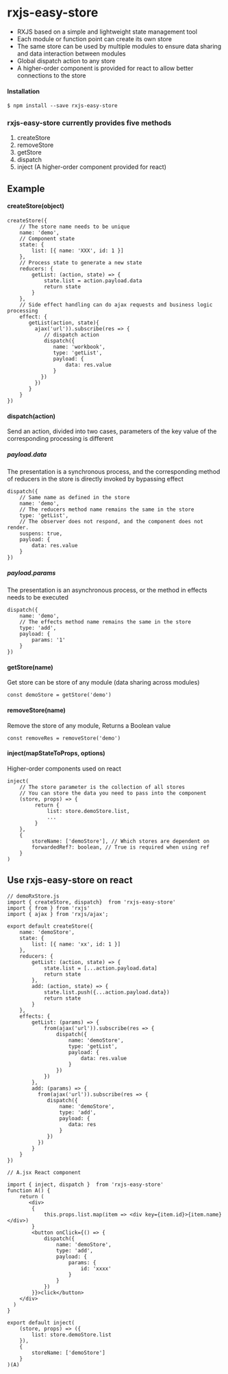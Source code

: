 # rxjs-easy-store
	
- RXJS based on a simple and lightweight state management tool
- Each module or function point can create its own store
- The same store can be used by multiple modules to ensure data sharing and data interaction between modules
- Global dispatch action to any store
- A higher-order component is provided for react to allow better connections to the store
#### Installation ####

```
$ npm install --save rxjs-easy-store
```


### rxjs-easy-store currently provides five methods ###

1. createStore
1. removeStore
1. getStore
1. dispatch
1. inject (A higher-order component provided for react)

## Example
#### createStore(object) ####

	createStore({
        // The store name needs to be unique
	    name: 'demo',
	    // Component state
	    state: {
	        list: [{ name: 'XXX', id: 1 }]
	    },
	    // Process state to generate a new state
	    reducers: {
	        getList: (action, state) => {
	            state.list = action.payload.data
	            return state
	        }
	    },
	    // Side effect handling can do ajax requests and business logic processing
	    effect: {
           getList(action, state){
             ajax('url')).subscribe(res => {
                // dispatch action
                dispatch({
                   name: 'workbook',
                   type: 'getList',
                   payload: {
                       data: res.value
                   }
               })
             })
           }
        }
    })



#### dispatch(action) ####
Send an action, divided into two cases, parameters of the key value of the corresponding processing is different
	
##### payload.data 
The presentation is a synchronous process, and the corresponding method of reducers in the store is directly invoked by bypassing effect


	dispatch({
        // Same name as defined in the store
        name: 'demo', 
        // The reducers method name remains the same in the store
        type: 'getList',
        // The observer does not respond, and the component does not render.
        suspens: true,
        payload: {
            data: res.value
        }
    })
##### payload.params 
The presentation is an asynchronous process, or the method in effects needs to be executed
	
	dispatch({
        name: 'demo',
        // The effects method name remains the same in the store
        type: 'add',
        payload: {
            params: '1'
        }
    })

#### getStore(name) ####
Get store can be store of any module (data sharing across modules)

	const demoStore = getStore('demo')

#### removeStore(name) ####
Remove the store of any module, Returns a Boolean value

	const removeRes = removeStore('demo')

#### inject(mapStateToProps, options) ####
Higher-order components used on react

	inject(
		// The store parameter is the collection of all stores
		// You can store the data you need to pass into the component
		(store, props) => {
             return {
                 list: store.demoStore.list,
                 ...
             }
        },
        {
            storeName: ['demoStore'], // Which stores are dependent on
            forwardedRef?: boolean, // True is required when using ref
        }
	)

## Use rxjs-easy-store on react ##


	// demoRxStore.js
	import { createStore, dispatch}  from 'rxjs-easy-store'
	import { from } from 'rxjs'
	import { ajax } from 'rxjs/ajax';

	export default createStore({
	    name: 'demoStore',
	    state: {
	        list: [{ name: 'xx', id: 1 }]
	    },
	    reducers: {
	        getList: (action, state) => {
	            state.list = [...action.payload.data]
	            return state
	        },
	        add: (action, state) => {
	            state.list.push({...action.payload.data})
	            return state
	        }
	    }, 
	    effects: {
	        getList: (params) => {
	            from(ajax('url')).subscribe(res => {
	                dispatch({
	                    name: 'demoStore',
	                    type: 'getList',
	                    payload: {
	                        data: res.value
	                    }
	                })
	            })
	        },
	        add: (params) => {
              from(ajax('url')).subscribe(res => {
                 dispatch({
                     name: 'demoStore',
                     type: 'add',
                     payload: {
                        data: res
                     }
                 })
              })
            }
	    }
	})
	
	// A.jsx React component
	
	import { inject, dispatch }  from 'rxjs-easy-store'
	function A() {
        return (
           <div>
            {
                this.props.list.map(item => <div key={item.id}>{item.name}</div>)
            }
            <button onClick={() => {
                dispatch({
                    name: 'demoStore',
                    type: 'add',
                    payload: {
                        params: {
                            id: 'xxxx'
                        }
                    }
                })
            }}>click</button>
        </div>
      )
    }
	
	export default inject(
        (store, props) => ({
            list: store.demoStore.list
        }),
        {
            storeName: ['demoStore']
        }
    )(A)
	


